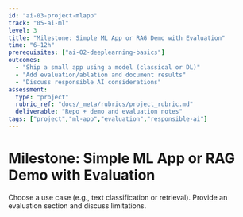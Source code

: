 ```yaml
---
id: "ai-03-project-mlapp"
track: "05-ai-ml"
level: 3
title: "Milestone: Simple ML App or RAG Demo with Evaluation"
time: "6–12h"
prerequisites: ["ai-02-deeplearning-basics"]
outcomes:
  - "Ship a small app using a model (classical or DL)"
  - "Add evaluation/ablation and document results"
  - "Discuss responsible AI considerations"
assessment:
  type: "project"
  rubric_ref: "docs/_meta/rubrics/project_rubric.md"
  deliverable: "Repo + demo and evaluation notes"
tags: ["project","ml-app","evaluation","responsible-ai"]
---
```


# Milestone: Simple ML App or RAG Demo with Evaluation

Choose a use case (e.g., text classification or retrieval). Provide an evaluation section and discuss limitations.